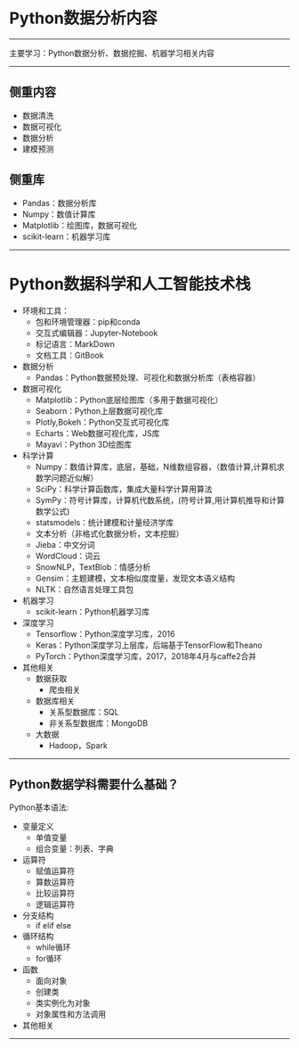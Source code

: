 

Python数据分析内容
===

---

主要学习：Python数据分析、数据挖掘、机器学习相关内容

---

## 侧重内容
* 数据清洗
* 数据可视化
* 数据分析
* 建模预测
## 侧重库
* Pandas：数据分析库
* Numpy：数值计算库
* Matplotlib：绘图库，数据可视化
* scikit-learn：机器学习库

---

Python数据科学和人工智能技术栈
===

* 环境和工具：
    * 包和环境管理器：pip和conda
    * 交互式编辑器：Jupyter-Notebook
    * 标记语言：MarkDown
    * 文档工具：GitBook
* 数据分析
    * Pandas：Python数据预处理、可视化和数据分析库（表格容器）
* 数据可视化
    * Matplotlib：Python底层绘图库（多用于数据可视化）
    * Seaborn：Python上层数据可视化库
    * Plotly,Bokeh：Python交互式可视化库
    * Echarts：Web数据可视化库，JS库
    * Mayavi：Python 3D绘图库
* 科学计算
    * Numpy：数值计算库，底层，基础，N维数组容器，（数值计算,计算机求数学问题近似解）
    * SciPy：科学计算函数库，集成大量科学计算用算法
    * SymPy：符号计算库，计算机代数系统，(符号计算,用计算机推导和计算数学公式)
    * statsmodels：统计建模和计量经济学库
    * 文本分析（非格式化数据分析，文本挖掘）
    * Jieba：中文分词
    * WordCloud：词云
    * SnowNLP，TextBlob：情感分析
    * Gensim：主题建模，文本相似度度量，发现文本语义结构
    * NLTK：自然语言处理工具包
* 机器学习
    * scikit-learn：Python机器学习库
* 深度学习
    * Tensorflow：Python深度学习库，2016
    * Keras：Python深度学习上层库，后端基于TensorFlow和Theano
    * PyTorch：Python深度学习库，2017，2018年4月与caffe2合并
* 其他相关
    * 数据获取
        * 爬虫相关
    * 数据库相关
        * 关系型数据库：SQL
        * 非关系型数据库：MongoDB
    * 大数据
        * Hadoop，Spark

---

## Python数据学科需要什么基础？

Python基本语法:

* 变量定义
    * 单值变量
    * 组合变量：列表、字典
* 运算符
    * 赋值运算符 
    * 算数运算符
    * 比较运算符
    * 逻辑运算符
* 分支结构
    * if elif else
* 循环结构
    * while循环
    * for循环
* 函数
    * 面向对象
    * 创建类
    * 类实例化为对象
    * 对象属性和方法调用
* 其他相关

---

